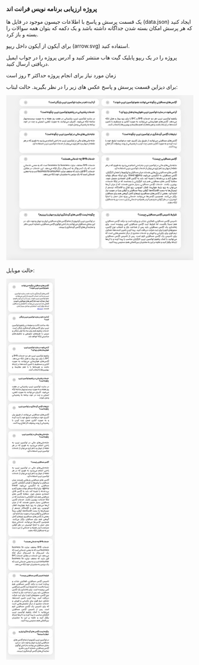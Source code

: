 <h3>پروژه ارزیابی برنامه نویس فرانت اند</h3>

یک قسمت پرسش و پاسخ با اطلاعات جیسون موجود در فایل ها (data.json) ایجاد کنید که هر پرسش امکان بسته شدن جداگانه داشته باشد و یک دکمه که بتوان همه سوالات را بسته و باز کرد.

برای آیکون از آیکون داخل ریپو (arrow.svg) استفاده کنید.

پروژه را در یک ریپو پابلیک گیت هاب منتشر کنید و آدرس پروژه را در جواب ایمیل دریافتی ارسال کنید.

زمان مورد نیاز برای انجام پروژه حداکثر ۳ روز است


برای دیزاین قسمت پرسش و پاسخ عکس های زیر را در نظر بگیرید.
حالت لبتاب:

![alt text](https://raw.githubusercontent.com/erfank245/frontend-project/main/q%26a.jpg)

حالت موبایل:

![alt text](https://raw.githubusercontent.com/erfank245/frontend-project/main/q%26amobile.jpg)
